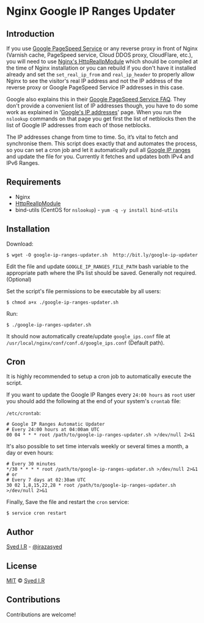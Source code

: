 Nginx Google IP Ranges Updater
=============================

## Introduction ##

If you use [Google PageSpeed Service](https://developers.google.com/speed/pagespeed/service) or any reverse proxy in front of Nginx (Varnish cache, PageSpeed service, Cloud DDOS proxy, CloudFlare, etc.), you will need to use [Nginx's HttpRealIpModule](http://wiki.nginx.org/HttpRealIpModule) which should be compiled at the time of Nginx installation or you can rebuild if you don't have it installed already and set the `set_real_ip_from` and `real_ip_header` to properly allow Nginx to see the visitor's real IP address and not the IP address of the reverse proxy or Google PageSpeed Service IP addresses in this case.

Google also explains this in their [Google PageSpeed Service FAQ](https://developers.google.com/speed/pagespeed/service/faq#clientip). They don't provide a convenient list of IP addresses though, you have to do some work as explained in '[Google's IP addresses](http://support.google.com/a/bin/answer.py?hl=en&answer=60764)' page. When you run the `nslookup` commands on that page you get first the list of netblocks then the list of Google IP addresses from each of those netblocks. 

The IP addresses change from time to time. So, it’s vital to fetch and synchronise them. This script does exactly that and automates the process, so you can set a cron job and let it automatically pull all [Google IP ranges](https://support.google.com/a/answer/60764?hl=en) and update the file for you. Currently it fetches and updates both IPv4 and IPv6 Ranges.


## Requirements ##

* Nginx
* [HttpRealIpModule](http://wiki.nginx.org/HttpRealIpModule)
* bind-utils (CentOS for `nslookup`) - `yum -q -y install bind-utils`

## Installation ##


Download:

```
$ wget -O google-ip-ranges-updater.sh  http://bit.ly/google-ip-updater
```

Edit the file and update `GOOGLE_IP_RANGES_FILE_PATH` bash variable to the appropriate path where the IPs list should be saved. Generally not required. (Optional)


Set the script's file permissions to be executable by all users:

```
$ chmod a+x ./google-ip-ranges-updater.sh
```

Run:

```
$ ./google-ip-ranges-updater.sh
```

It should now automatically create/update `google_ips.conf` file at `/usr/local/nginx/conf/conf.d/google_ips.conf` (Default path).

## Cron ##

It is highly recommended to setup a cron job to automatically execute the script.

If you want to update the Google IP Ranges every `24:00 hours` as `root` user you should add the following at the end of your system's `crontab` file:

`/etc/crontab`:

```
# Google IP Ranges Automatic Updater
# Every 24:00 hours at 04:00am UTC
00 04 * * * root /path/to/google-ip-ranges-updater.sh >/dev/null 2>&1
```

It's also possible to set time intervals weekly or several times a month, a day or even hours:

```
# Every 30 minutes
*/30 * * * * root /path/to/google-ip-ranges-updater.sh >/dev/null 2>&1
# or
# Every 7 days at 02:30am UTC
30 02 1,8,15,22,28 * root /path/to/google-ip-ranges-updater.sh >/dev/null 2>&1
```

Finally, Save the file and restart the `cron` service:

```
$ service cron restart
```

## Author ##

[Syed I.R](https://github.com/irazasyed) - [@irazasyed](https://twitter.com/irazasyed)


## License ##

[MIT](http://opensource.org/licenses/MIT) &copy; [Syed I.R](https://github.com/irazasyed)

## Contributions ##

Contributions are welcome!